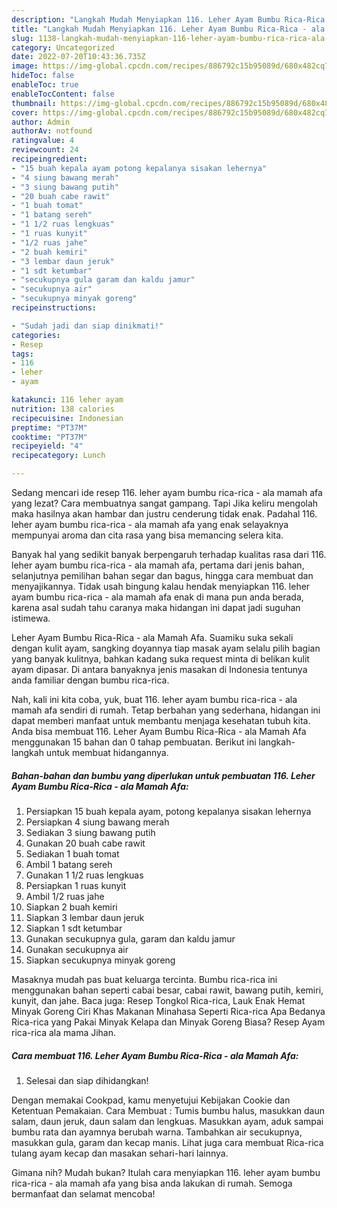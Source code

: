 ```yaml
---
description: "Langkah Mudah Menyiapkan 116. Leher Ayam Bumbu Rica-Rica - ala Mamah Afa yang Lezat}"
title: "Langkah Mudah Menyiapkan 116. Leher Ayam Bumbu Rica-Rica - ala Mamah Afa yang Lezat}"
slug: 1138-langkah-mudah-menyiapkan-116-leher-ayam-bumbu-rica-rica-ala-mamah-afa-yang-lezat
category: Uncategorized
date: 2022-07-20T10:43:36.735Z
image: https://img-global.cpcdn.com/recipes/886792c15b95089d/680x482cq70/116-leher-ayam-bumbu-rica-rica-ala-mamah-afa-foto-resep-utama.jpg
hideToc: false
enableToc: true
enableTocContent: false
thumbnail: https://img-global.cpcdn.com/recipes/886792c15b95089d/680x482cq70/116-leher-ayam-bumbu-rica-rica-ala-mamah-afa-foto-resep-utama.jpg
cover: https://img-global.cpcdn.com/recipes/886792c15b95089d/680x482cq70/116-leher-ayam-bumbu-rica-rica-ala-mamah-afa-foto-resep-utama.jpg
author: Admin
authorAv: notfound
ratingvalue: 4
reviewcount: 24
recipeingredient:
- "15 buah kepala ayam potong kepalanya sisakan lehernya"
- "4 siung bawang merah"
- "3 siung bawang putih"
- "20 buah cabe rawit"
- "1 buah tomat"
- "1 batang sereh"
- "1 1/2 ruas lengkuas"
- "1 ruas kunyit"
- "1/2 ruas jahe"
- "2 buah kemiri"
- "3 lembar daun jeruk"
- "1 sdt ketumbar"
- "secukupnya gula garam dan kaldu jamur"
- "secukupnya air"
- "secukupnya minyak goreng"
recipeinstructions:

- "Sudah jadi dan siap dinikmati!"
categories:
- Resep
tags:
- 116
- leher
- ayam

katakunci: 116 leher ayam 
nutrition: 138 calories
recipecuisine: Indonesian
preptime: "PT37M"
cooktime: "PT37M"
recipeyield: "4"
recipecategory: Lunch

---
```



Sedang mencari ide resep 116. leher ayam bumbu rica-rica - ala mamah afa yang lezat? Cara membuatnya sangat gampang. Tapi Jika keliru mengolah maka hasilnya akan hambar dan justru cenderung tidak enak. Padahal 116. leher ayam bumbu rica-rica - ala mamah afa yang enak selayaknya mempunyai aroma dan cita rasa yang bisa memancing selera kita.


Banyak hal yang sedikit banyak berpengaruh terhadap kualitas rasa dari 116. leher ayam bumbu rica-rica - ala mamah afa, pertama dari jenis bahan, selanjutnya pemilihan bahan segar dan bagus, hingga cara membuat dan menyajikannya. Tidak usah bingung kalau hendak menyiapkan 116. leher ayam bumbu rica-rica - ala mamah afa enak di mana pun anda berada, karena asal sudah tahu caranya maka hidangan ini dapat jadi suguhan istimewa.

Leher Ayam Bumbu Rica-Rica - ala Mamah Afa. Suamiku suka sekali dengan kulit ayam, sangking doyannya tiap masak ayam selalu pilih bagian yang banyak kulitnya, bahkan kadang suka request minta di belikan kulit ayam dipasar. Di antara banyaknya jenis masakan di Indonesia tentunya anda familiar dengan bumbu rica-rica.


Nah, kali ini kita coba, yuk, buat 116. leher ayam bumbu rica-rica - ala mamah afa sendiri di rumah. Tetap berbahan yang sederhana, hidangan ini dapat memberi manfaat untuk membantu menjaga kesehatan tubuh kita. Anda bisa membuat 116. Leher Ayam Bumbu Rica-Rica - ala Mamah Afa menggunakan 15 bahan dan 0 tahap pembuatan. Berikut ini langkah-langkah untuk membuat hidangannya.

<!--inarticleads1-->

##### Bahan-bahan dan bumbu yang diperlukan untuk pembuatan 116. Leher Ayam Bumbu Rica-Rica - ala Mamah Afa:

1. Persiapkan 15 buah kepala ayam, potong kepalanya sisakan lehernya
1. Persiapkan 4 siung bawang merah
1. Sediakan 3 siung bawang putih
1. Gunakan 20 buah cabe rawit
1. Sediakan 1 buah tomat
1. Ambil 1 batang sereh
1. Gunakan 1 1/2 ruas lengkuas
1. Persiapkan 1 ruas kunyit
1. Ambil 1/2 ruas jahe
1. Siapkan 2 buah kemiri
1. Siapkan 3 lembar daun jeruk
1. Siapkan 1 sdt ketumbar
1. Gunakan secukupnya gula, garam dan kaldu jamur
1. Gunakan secukupnya air
1. Siapkan secukupnya minyak goreng


Masaknya mudah pas buat keluarga tercinta. Bumbu rica-rica ini menggunakan bahan seperti cabai besar, cabai rawit, bawang putih, kemiri, kunyit, dan jahe. Baca juga: Resep Tongkol Rica-rica, Lauk Enak Hemat Minyak Goreng Ciri Khas Makanan Minahasa Seperti Rica-rica Apa Bedanya Rica-rica yang Pakai Minyak Kelapa dan Minyak Goreng Biasa? Resep Ayam rica-rica ala mama Jihan. 

<!--inarticleads2-->

##### Cara membuat 116. Leher Ayam Bumbu Rica-Rica - ala Mamah Afa:


1. Selesai dan siap dihidangkan!

Dengan memakai Cookpad, kamu menyetujui Kebijakan Cookie dan Ketentuan Pemakaian. Cara Membuat : Tumis bumbu halus, masukkan daun salam, daun jeruk, daun salam dan lengkuas. Masukkan ayam, aduk sampai bumbu rata dan ayamnya berubah warna. Tambahkan air secukupnya, masukkan gula, garam dan kecap manis. Lihat juga cara membuat Rica-rica tulang ayam kecap dan masakan sehari-hari lainnya. 

Gimana nih? Mudah bukan? Itulah cara menyiapkan 116. leher ayam bumbu rica-rica - ala mamah afa yang bisa anda lakukan di rumah. Semoga bermanfaat dan selamat mencoba!
